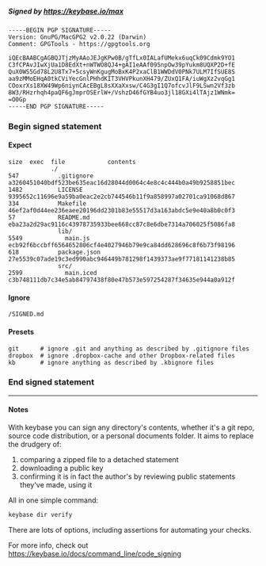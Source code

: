##### Signed by https://keybase.io/max
```
-----BEGIN PGP SIGNATURE-----
Version: GnuPG/MacGPG2 v2.0.22 (Darwin)
Comment: GPGTools - https://gpgtools.org

iQEcBAABCgAGBQJTjzMyAAoJEJgKPw0B/gTfLx0IALafUMekx6uqCk09Cdmk9YO1
C3fCPAvJIwXjUa1D8EdXt+nWTWO8QJ4+gAI1eAAf095npOw39pYukm8UQXP2D+fE
QuX0WS5Gd78L2U8Tx7+5csyWnKgugMoBxK4P2xaClB1WWDdV0PNk7ULM7IfSUE8S
aa9zMMoEHqA0tkCViYecGnlPHhdKIT3VHVPkunXH479/ZUxQ1FA/iuWgXz2vqGg1
COoxrXs18XW49Wp6niynCAcEBgL8sXXaXxsw/C4G3gI1Q7ofcvJlF9LSwn2Vf3zb
8W3/RHzrhqh4paQF6gJmprOSErlW+/VshzD46fGYB4uo3jl18GXi4lTAjz1WNmk=
=O0Gp
-----END PGP SIGNATURE-----

```

<!-- END SIGNATURES -->

### Begin signed statement 

#### Expect

```
size  exec  file            contents                                                        
            ./                                                                              
547           .gitignore    a3260451040bdf523be635eac16d28044d0064c4e8c4c444b0a49b9258851bec
1482          LICENSE       9395652c11696e9a59ba0eac2e2cb744546b11f9a858997a02701ca91068d867
334           Makefile      46ef2af0d44ee236eaee20196dd2301b83e55517d3a163abdc5e9e40a8b0c0f3
57            README.md     eba23a2d29ac9116c43978735933bee668cc87c8e6dbe7314a706025f5086fa8
              lib/                                                                          
5549            main.js     ecb92f6bccbff6564652806cf4e4027946b79e9ca84dd628696c8f6b73f98196
618           package.json  27e5539c07ade19c3ed990abc946449b781298f1439373ae9f77181141238b85
              src/                                                                          
2599            main.iced   c3b748111db7c34e5ab84797438f80e47b573e597254287f34635e944a0a912f
```

#### Ignore

```
/SIGNED.md
```

#### Presets

```
git      # ignore .git and anything as described by .gitignore files
dropbox  # ignore .dropbox-cache and other Dropbox-related files    
kb       # ignore anything as described by .kbignore files          
```

<!-- summarize version = 0.0.8 -->

### End signed statement

<hr>

#### Notes

With keybase you can sign any directory's contents, whether it's a git repo,
source code distribution, or a personal documents folder. It aims to replace the drudgery of:

  1. comparing a zipped file to a detached statement
  2. downloading a public key
  3. confirming it is in fact the author's by reviewing public statements they've made, using it

All in one simple command:

```bash
keybase dir verify
```

There are lots of options, including assertions for automating your checks.

For more info, check out https://keybase.io/docs/command_line/code_signing
